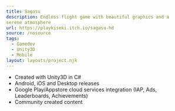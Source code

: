 ```yaml
---
title: Sagasu
description: Endless flight game with beautiful graphics and a
serene atmosphere
url: https://playkiseki.itch.io/sagasu-hd
source: /nosource
tags:
  - Gamedev
  - Unity3D
  - Mobile
layout: layouts/project.njk
---
```

- Created with Unity3D in C#
- Android, iOS and Desktop releases
- Google Play/Appstore cloud services integration (IAP, Ads, Leaderboards, Achievements)
- Community created content